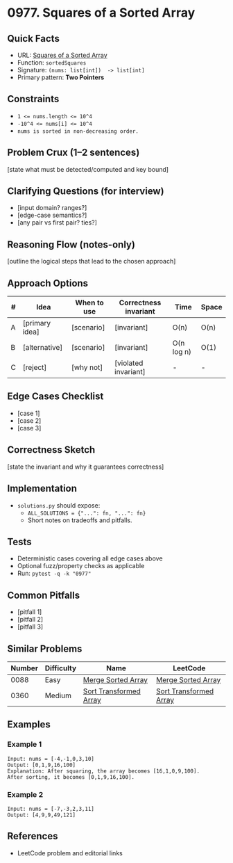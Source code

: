 # 0977. Squares of a Sorted Array

## Quick Facts

- URL: [Squares of a Sorted Array](https://leetcode.com/problems/squares-of-a-sorted-array/)
- Function: `sortedSquares`
- Signature: `(nums: list[int])  -> list[int]`
- Primary pattern: **Two Pointers**

## Constraints

- `1 <= nums.length <= 10^4`
- `-10^4 <= nums[i] <= 10^4`
- `nums is sorted in non-decreasing order.`

## Problem Crux (1–2 sentences)

[state what must be detected/computed and key bound]

## Clarifying Questions (for interview)

- [input domain? ranges?]
- [edge-case semantics?]
- [any pair vs first pair? ties?]

## Reasoning Flow (notes-only)

[outline the logical steps that lead to the chosen approach]

## Approach Options

| # | Idea | When to use | Correctness invariant | Time | Space |
|---|------|-------------|-----------------------|------|-------|
| A | [primary idea] | [scenario] | [invariant] | O(n) | O(n) |
| B | [alternative] | [scenario] | [invariant] | O(n log n) | O(1) |
| C | [reject] | [why not] | [violated invariant] | - | - |

## Edge Cases Checklist

- [case 1]
- [case 2]
- [case 3]

## Correctness Sketch

[state the invariant and why it guarantees correctness]

## Implementation

- `solutions.py` should expose:
  - `ALL_SOLUTIONS = {"...": fn, "...": fn}`
  - Short notes on tradeoffs and pitfalls.

## Tests

- Deterministic cases covering all edge cases above
- Optional fuzz/property checks as applicable
- Run: `pytest -q -k "0977"`

## Common Pitfalls

- [pitfall 1]
- [pitfall 2]
- [pitfall 3]

## Similar Problems

| Number | Difficulty | Name | LeetCode |
|---|---|---|---|
| 0088 | Easy | [Merge Sorted Array](../0088-merge-sorted-array/readme.md) | [Merge Sorted Array](https://leetcode.com/problems/merge-sorted-array/) |
| 0360 | Medium | [Sort Transformed Array](../0360-sort-transformed-array/readme.md) | [Sort Transformed Array](https://leetcode.com/problems/sort-transformed-array/) |

## Examples

### Example 1

```text
Input: nums = [-4,-1,0,3,10]
Output: [0,1,9,16,100]
Explanation: After squaring, the array becomes [16,1,0,9,100].
After sorting, it becomes [0,1,9,16,100].
```

### Example 2

```text
Input: nums = [-7,-3,2,3,11]
Output: [4,9,9,49,121]
```

## References

- LeetCode problem and editorial links
